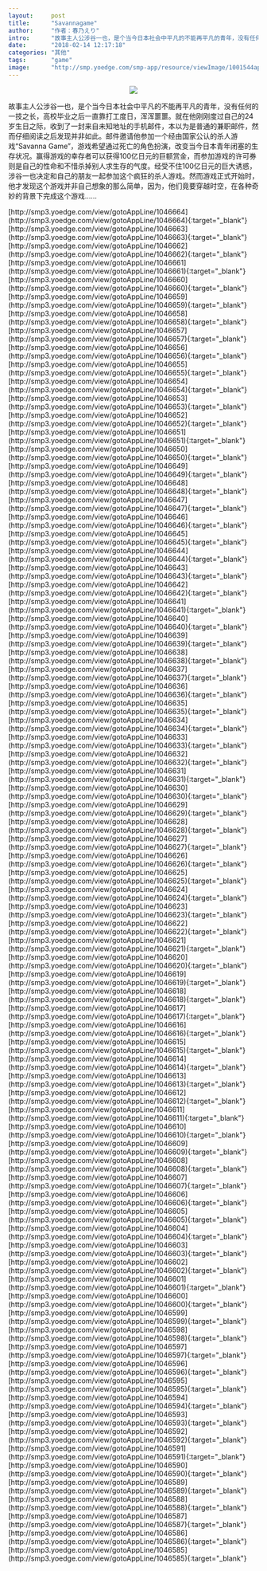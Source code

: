 ```yaml
---
layout:     post
title:      "Savannagame"
author:     "作者：春乃えり"
intro:      "故事主人公涉谷一也，是个当今日本社会中平凡的不能再平凡的青年，没有任何的一技之长，高校毕业之后一直靠打工度日，浑浑噩噩。就在他刚刚度过自己的24岁生日之际，收到了一封来自未知地址的手机邮件，本以为是普通的兼职邮件，然而仔细阅读之后发现并非如此。邮件邀请他参加一个经由国家公认的杀人游戏“Savanna Game”，游戏希望通过死亡的角色扮演，改变当今日本青年闭塞的生存状况。赢得游戏的幸存者可以获得100亿日元的巨额赏金，而参加游戏的许可券则是自己的性命和不惜杀掉别人求生存的气度。经受不住100亿日元的巨大诱惑，涉谷一也决定和自己的朋友一起参加这个疯狂的杀人游戏。然而游戏正式开始时，他才发现这个游戏并非自己想象的那么简单，因为，他们竟要穿越时空，在各种奇妙的背景下完成这个游戏……"
date:       "2018-02-14 12:17:18"
categories: "其他"
tags:       "game"
image:      "http://smp.yoedge.com/smp-app/resource/viewImage/1001544appline.png"
---
```

<div style="text-align: center">
<p><img src="http://smp.yoedge.com/smp-app/resource/viewImage/1001544appline.png"/></p>
</div>
<p class="post-meta">
<span>故事主人公涉谷一也，是个当今日本社会中平凡的不能再平凡的青年，没有任何的一技之长，高校毕业之后一直靠打工度日，浑浑噩噩。就在他刚刚度过自己的24岁生日之际，收到了一封来自未知地址的手机邮件，本以为是普通的兼职邮件，然而仔细阅读之后发现并非如此。邮件邀请他参加一个经由国家公认的杀人游戏“Savanna Game”，游戏希望通过死亡的角色扮演，改变当今日本青年闭塞的生存状况。赢得游戏的幸存者可以获得100亿日元的巨额赏金，而参加游戏的许可券则是自己的性命和不惜杀掉别人求生存的气度。经受不住100亿日元的巨大诱惑，涉谷一也决定和自己的朋友一起参加这个疯狂的杀人游戏。然而游戏正式开始时，他才发现这个游戏并非自己想象的那么简单，因为，他们竟要穿越时空，在各种奇妙的背景下完成这个游戏……</span>
</p>
[http://smp3.yoedge.com/view/gotoAppLine/1046664](http://smp3.yoedge.com/view/gotoAppLine/1046664){:target="_blank"}
[http://smp3.yoedge.com/view/gotoAppLine/1046663](http://smp3.yoedge.com/view/gotoAppLine/1046663){:target="_blank"}
[http://smp3.yoedge.com/view/gotoAppLine/1046662](http://smp3.yoedge.com/view/gotoAppLine/1046662){:target="_blank"}
[http://smp3.yoedge.com/view/gotoAppLine/1046661](http://smp3.yoedge.com/view/gotoAppLine/1046661){:target="_blank"}
[http://smp3.yoedge.com/view/gotoAppLine/1046660](http://smp3.yoedge.com/view/gotoAppLine/1046660){:target="_blank"}
[http://smp3.yoedge.com/view/gotoAppLine/1046659](http://smp3.yoedge.com/view/gotoAppLine/1046659){:target="_blank"}
[http://smp3.yoedge.com/view/gotoAppLine/1046658](http://smp3.yoedge.com/view/gotoAppLine/1046658){:target="_blank"}
[http://smp3.yoedge.com/view/gotoAppLine/1046657](http://smp3.yoedge.com/view/gotoAppLine/1046657){:target="_blank"}
[http://smp3.yoedge.com/view/gotoAppLine/1046656](http://smp3.yoedge.com/view/gotoAppLine/1046656){:target="_blank"}
[http://smp3.yoedge.com/view/gotoAppLine/1046655](http://smp3.yoedge.com/view/gotoAppLine/1046655){:target="_blank"}
[http://smp3.yoedge.com/view/gotoAppLine/1046654](http://smp3.yoedge.com/view/gotoAppLine/1046654){:target="_blank"}
[http://smp3.yoedge.com/view/gotoAppLine/1046653](http://smp3.yoedge.com/view/gotoAppLine/1046653){:target="_blank"}
[http://smp3.yoedge.com/view/gotoAppLine/1046652](http://smp3.yoedge.com/view/gotoAppLine/1046652){:target="_blank"}
[http://smp3.yoedge.com/view/gotoAppLine/1046651](http://smp3.yoedge.com/view/gotoAppLine/1046651){:target="_blank"}
[http://smp3.yoedge.com/view/gotoAppLine/1046650](http://smp3.yoedge.com/view/gotoAppLine/1046650){:target="_blank"}
[http://smp3.yoedge.com/view/gotoAppLine/1046649](http://smp3.yoedge.com/view/gotoAppLine/1046649){:target="_blank"}
[http://smp3.yoedge.com/view/gotoAppLine/1046648](http://smp3.yoedge.com/view/gotoAppLine/1046648){:target="_blank"}
[http://smp3.yoedge.com/view/gotoAppLine/1046647](http://smp3.yoedge.com/view/gotoAppLine/1046647){:target="_blank"}
[http://smp3.yoedge.com/view/gotoAppLine/1046646](http://smp3.yoedge.com/view/gotoAppLine/1046646){:target="_blank"}
[http://smp3.yoedge.com/view/gotoAppLine/1046645](http://smp3.yoedge.com/view/gotoAppLine/1046645){:target="_blank"}
[http://smp3.yoedge.com/view/gotoAppLine/1046644](http://smp3.yoedge.com/view/gotoAppLine/1046644){:target="_blank"}
[http://smp3.yoedge.com/view/gotoAppLine/1046643](http://smp3.yoedge.com/view/gotoAppLine/1046643){:target="_blank"}
[http://smp3.yoedge.com/view/gotoAppLine/1046642](http://smp3.yoedge.com/view/gotoAppLine/1046642){:target="_blank"}
[http://smp3.yoedge.com/view/gotoAppLine/1046641](http://smp3.yoedge.com/view/gotoAppLine/1046641){:target="_blank"}
[http://smp3.yoedge.com/view/gotoAppLine/1046640](http://smp3.yoedge.com/view/gotoAppLine/1046640){:target="_blank"}
[http://smp3.yoedge.com/view/gotoAppLine/1046639](http://smp3.yoedge.com/view/gotoAppLine/1046639){:target="_blank"}
[http://smp3.yoedge.com/view/gotoAppLine/1046638](http://smp3.yoedge.com/view/gotoAppLine/1046638){:target="_blank"}
[http://smp3.yoedge.com/view/gotoAppLine/1046637](http://smp3.yoedge.com/view/gotoAppLine/1046637){:target="_blank"}
[http://smp3.yoedge.com/view/gotoAppLine/1046636](http://smp3.yoedge.com/view/gotoAppLine/1046636){:target="_blank"}
[http://smp3.yoedge.com/view/gotoAppLine/1046635](http://smp3.yoedge.com/view/gotoAppLine/1046635){:target="_blank"}
[http://smp3.yoedge.com/view/gotoAppLine/1046634](http://smp3.yoedge.com/view/gotoAppLine/1046634){:target="_blank"}
[http://smp3.yoedge.com/view/gotoAppLine/1046633](http://smp3.yoedge.com/view/gotoAppLine/1046633){:target="_blank"}
[http://smp3.yoedge.com/view/gotoAppLine/1046632](http://smp3.yoedge.com/view/gotoAppLine/1046632){:target="_blank"}
[http://smp3.yoedge.com/view/gotoAppLine/1046631](http://smp3.yoedge.com/view/gotoAppLine/1046631){:target="_blank"}
[http://smp3.yoedge.com/view/gotoAppLine/1046630](http://smp3.yoedge.com/view/gotoAppLine/1046630){:target="_blank"}
[http://smp3.yoedge.com/view/gotoAppLine/1046629](http://smp3.yoedge.com/view/gotoAppLine/1046629){:target="_blank"}
[http://smp3.yoedge.com/view/gotoAppLine/1046628](http://smp3.yoedge.com/view/gotoAppLine/1046628){:target="_blank"}
[http://smp3.yoedge.com/view/gotoAppLine/1046627](http://smp3.yoedge.com/view/gotoAppLine/1046627){:target="_blank"}
[http://smp3.yoedge.com/view/gotoAppLine/1046626](http://smp3.yoedge.com/view/gotoAppLine/1046626){:target="_blank"}
[http://smp3.yoedge.com/view/gotoAppLine/1046625](http://smp3.yoedge.com/view/gotoAppLine/1046625){:target="_blank"}
[http://smp3.yoedge.com/view/gotoAppLine/1046624](http://smp3.yoedge.com/view/gotoAppLine/1046624){:target="_blank"}
[http://smp3.yoedge.com/view/gotoAppLine/1046623](http://smp3.yoedge.com/view/gotoAppLine/1046623){:target="_blank"}
[http://smp3.yoedge.com/view/gotoAppLine/1046622](http://smp3.yoedge.com/view/gotoAppLine/1046622){:target="_blank"}
[http://smp3.yoedge.com/view/gotoAppLine/1046621](http://smp3.yoedge.com/view/gotoAppLine/1046621){:target="_blank"}
[http://smp3.yoedge.com/view/gotoAppLine/1046620](http://smp3.yoedge.com/view/gotoAppLine/1046620){:target="_blank"}
[http://smp3.yoedge.com/view/gotoAppLine/1046619](http://smp3.yoedge.com/view/gotoAppLine/1046619){:target="_blank"}
[http://smp3.yoedge.com/view/gotoAppLine/1046618](http://smp3.yoedge.com/view/gotoAppLine/1046618){:target="_blank"}
[http://smp3.yoedge.com/view/gotoAppLine/1046617](http://smp3.yoedge.com/view/gotoAppLine/1046617){:target="_blank"}
[http://smp3.yoedge.com/view/gotoAppLine/1046616](http://smp3.yoedge.com/view/gotoAppLine/1046616){:target="_blank"}
[http://smp3.yoedge.com/view/gotoAppLine/1046615](http://smp3.yoedge.com/view/gotoAppLine/1046615){:target="_blank"}
[http://smp3.yoedge.com/view/gotoAppLine/1046614](http://smp3.yoedge.com/view/gotoAppLine/1046614){:target="_blank"}
[http://smp3.yoedge.com/view/gotoAppLine/1046613](http://smp3.yoedge.com/view/gotoAppLine/1046613){:target="_blank"}
[http://smp3.yoedge.com/view/gotoAppLine/1046612](http://smp3.yoedge.com/view/gotoAppLine/1046612){:target="_blank"}
[http://smp3.yoedge.com/view/gotoAppLine/1046611](http://smp3.yoedge.com/view/gotoAppLine/1046611){:target="_blank"}
[http://smp3.yoedge.com/view/gotoAppLine/1046610](http://smp3.yoedge.com/view/gotoAppLine/1046610){:target="_blank"}
[http://smp3.yoedge.com/view/gotoAppLine/1046609](http://smp3.yoedge.com/view/gotoAppLine/1046609){:target="_blank"}
[http://smp3.yoedge.com/view/gotoAppLine/1046608](http://smp3.yoedge.com/view/gotoAppLine/1046608){:target="_blank"}
[http://smp3.yoedge.com/view/gotoAppLine/1046607](http://smp3.yoedge.com/view/gotoAppLine/1046607){:target="_blank"}
[http://smp3.yoedge.com/view/gotoAppLine/1046606](http://smp3.yoedge.com/view/gotoAppLine/1046606){:target="_blank"}
[http://smp3.yoedge.com/view/gotoAppLine/1046605](http://smp3.yoedge.com/view/gotoAppLine/1046605){:target="_blank"}
[http://smp3.yoedge.com/view/gotoAppLine/1046604](http://smp3.yoedge.com/view/gotoAppLine/1046604){:target="_blank"}
[http://smp3.yoedge.com/view/gotoAppLine/1046603](http://smp3.yoedge.com/view/gotoAppLine/1046603){:target="_blank"}
[http://smp3.yoedge.com/view/gotoAppLine/1046602](http://smp3.yoedge.com/view/gotoAppLine/1046602){:target="_blank"}
[http://smp3.yoedge.com/view/gotoAppLine/1046601](http://smp3.yoedge.com/view/gotoAppLine/1046601){:target="_blank"}
[http://smp3.yoedge.com/view/gotoAppLine/1046600](http://smp3.yoedge.com/view/gotoAppLine/1046600){:target="_blank"}
[http://smp3.yoedge.com/view/gotoAppLine/1046599](http://smp3.yoedge.com/view/gotoAppLine/1046599){:target="_blank"}
[http://smp3.yoedge.com/view/gotoAppLine/1046598](http://smp3.yoedge.com/view/gotoAppLine/1046598){:target="_blank"}
[http://smp3.yoedge.com/view/gotoAppLine/1046597](http://smp3.yoedge.com/view/gotoAppLine/1046597){:target="_blank"}
[http://smp3.yoedge.com/view/gotoAppLine/1046596](http://smp3.yoedge.com/view/gotoAppLine/1046596){:target="_blank"}
[http://smp3.yoedge.com/view/gotoAppLine/1046595](http://smp3.yoedge.com/view/gotoAppLine/1046595){:target="_blank"}
[http://smp3.yoedge.com/view/gotoAppLine/1046594](http://smp3.yoedge.com/view/gotoAppLine/1046594){:target="_blank"}
[http://smp3.yoedge.com/view/gotoAppLine/1046593](http://smp3.yoedge.com/view/gotoAppLine/1046593){:target="_blank"}
[http://smp3.yoedge.com/view/gotoAppLine/1046592](http://smp3.yoedge.com/view/gotoAppLine/1046592){:target="_blank"}
[http://smp3.yoedge.com/view/gotoAppLine/1046591](http://smp3.yoedge.com/view/gotoAppLine/1046591){:target="_blank"}
[http://smp3.yoedge.com/view/gotoAppLine/1046590](http://smp3.yoedge.com/view/gotoAppLine/1046590){:target="_blank"}
[http://smp3.yoedge.com/view/gotoAppLine/1046589](http://smp3.yoedge.com/view/gotoAppLine/1046589){:target="_blank"}
[http://smp3.yoedge.com/view/gotoAppLine/1046588](http://smp3.yoedge.com/view/gotoAppLine/1046588){:target="_blank"}
[http://smp3.yoedge.com/view/gotoAppLine/1046587](http://smp3.yoedge.com/view/gotoAppLine/1046587){:target="_blank"}
[http://smp3.yoedge.com/view/gotoAppLine/1046586](http://smp3.yoedge.com/view/gotoAppLine/1046586){:target="_blank"}
[http://smp3.yoedge.com/view/gotoAppLine/1046585](http://smp3.yoedge.com/view/gotoAppLine/1046585){:target="_blank"}


